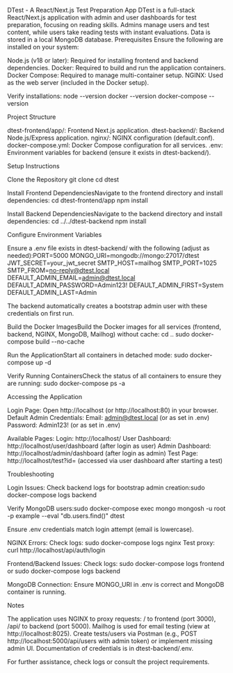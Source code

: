 DTest - A React/Next.js Test Preparation App
DTest is a full-stack React/Next.js application with admin and user dashboards for test preparation, focusing on reading skills. Admins manage users and test content, while users take reading tests with instant evaluations. Data is stored in a local MongoDB database.
Prerequisites
Ensure the following are installed on your system:

Node.js (v18 or later): Required for installing frontend and backend dependencies.
Docker: Required to build and run the application containers.
Docker Compose: Required to manage multi-container setup.
NGINX: Used as the web server (included in the Docker setup).

Verify installations:
node --version
docker --version
docker-compose --version

Project Structure

dtest-frontend/app/: Frontend Next.js application.
dtest-backend/: Backend Node.js/Express application.
nginx/: NGINX configuration (default.conf).
docker-compose.yml: Docker Compose configuration for all services.
.env: Environment variables for backend (ensure it exists in dtest-backend/).

Setup Instructions

Clone the Repository
git clone <repository-url>
cd dtest


Install Frontend DependenciesNavigate to the frontend directory and install dependencies:
cd dtest-frontend/app
npm install


Install Backend DependenciesNavigate to the backend directory and install dependencies:
cd ../../dtest-backend
npm install


Configure Environment Variables

Ensure a .env file exists in dtest-backend/ with the following (adjust as needed):PORT=5000
MONGO_URI=mongodb://mongo:27017/dtest
JWT_SECRET=your_jwt_secret
SMTP_HOST=mailhog
SMTP_PORT=1025
SMTP_FROM=no-reply@dtest.local
DEFAULT_ADMIN_EMAIL=admin@dtest.local
DEFAULT_ADMIN_PASSWORD=Admin123!
DEFAULT_ADMIN_FIRST=System
DEFAULT_ADMIN_LAST=Admin


The backend automatically creates a bootstrap admin user with these credentials on first run.


Build the Docker ImagesBuild the Docker images for all services (frontend, backend, NGINX, MongoDB, Mailhog) without cache:
cd ..
sudo docker-compose build --no-cache


Run the ApplicationStart all containers in detached mode:
sudo docker-compose up -d


Verify Running ContainersCheck the status of all containers to ensure they are running:
sudo docker-compose ps -a



Accessing the Application

Login Page: Open http://localhost (or http://localhost:80) in your browser.
Default Admin Credentials:
Email: admin@dtest.local (or as set in .env)
Password: Admin123! (or as set in .env)


Available Pages:
Login: http://localhost/
User Dashboard: http://localhost/user/dashboard (after login as user)
Admin Dashboard: http://localhost/admin/dashboard (after login as admin)
Test Page: http://localhost/test?id=<testId> (accessed via user dashboard after starting a test)



Troubleshooting

Login Issues:
Check backend logs for bootstrap admin creation:sudo docker-compose logs backend


Verify MongoDB users:sudo docker-compose exec mongo mongosh -u root -p example --eval "db.users.find()" dtest


Ensure .env credentials match login attempt (email is lowercase).


NGINX Errors:
Check logs: sudo docker-compose logs nginx
Test proxy: curl http://localhost/api/auth/login


Frontend/Backend Issues:
Check logs: sudo docker-compose logs frontend or sudo docker-compose logs backend


MongoDB Connection:
Ensure MONGO_URI in .env is correct and MongoDB container is running.



Notes

The application uses NGINX to proxy requests: / to frontend (port 3000), /api/ to backend (port 5000).
Mailhog is used for email testing (view at http://localhost:8025).
Create tests/users via Postman (e.g., POST http://localhost:5000/api/users with admin token) or implement missing admin UI.
Documentation of credentials is in dtest-backend/.env.

For further assistance, check logs or consult the project requirements.